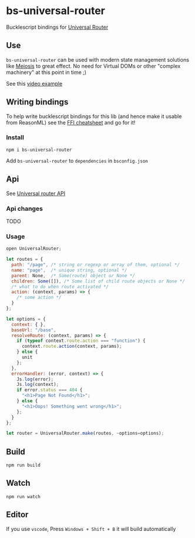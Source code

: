 # bs-universal-router

Bucklescript bindings for [Universal Router](https://www.kriasoft.com/universal-router/)

## Use

`bs-universal-router` can be used with modern state management solutions like [Meiosis](https://meiosis.js.org/) to great effect. No need for Virtual DOMs or other "complex machinery" at this point in time ;)

See this [video example](https://www.youtube.com/watch?v=0mhpECObLdc&index=4&list=UUl5aITiWNhBj8xx_rXjh6ZA)

## Writing bindings

To help write bucklescript bindings for this lib (and hence make it usable from ReasonML) see the [FFI cheatsheet](https://github.com/glennsl/bucklescript-ffi-cheatsheet) and go for it!

### Install

`npm i bs-universal-router`

Add `bs-universal-router` to `dependencies` in `bsconfig.json`

## Api

See [Universal router API](https://github.com/kriasoft/universal-router/blob/master/docs/api.md)

### Api changes

TODO

### Usage

```javascript
open UniversalRouter;

let routes = {
  path: "/page", /* string or regexp or array of them, optional */
  name: "page",  /* unique string, optional */
  parent: None,  /* Some(route) object or None */
  children: Some([]), /* Some list of child route objects or None */
  /* what to do when route activated */
  action: (context, params) => {
    /* some action */
  }
};

let options = {
  context: { },
  baseUrl: "/base",
  resolveRoute: (context, params) => {
    if (typeof context.route.action === "function") {
      context.route.action(context, params);
    } else {
      unit
    };
  },
  errorHandler: (error, context) => {
    Js.log(error);
    Js.log(context);
    if error.status === 404 {
      "<h1>Page Not Found</h1>";
    } else {
      "<h1>Oops! Something went wrong</h1>";
    };
  }
};

let router = UniversalRouter.make(routes, ~options=options);
```

## Build

```
npm run build
```

## Watch

```
npm run watch
```

## Editor

If you use `vscode`, Press `Windows + Shift + B` it will build automatically
